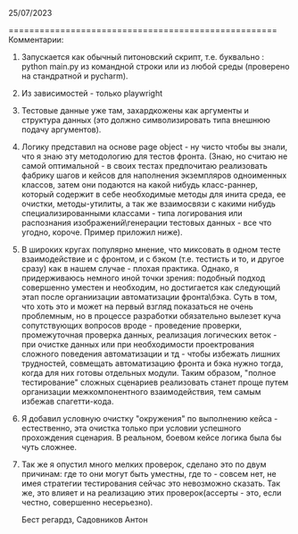 25/07/2023                                           
                                                                                                                
====================================================
Комментарии:
1. Запускается как обычный питоновский скрипт, т.е. буквально : python main.py из командной строки или из любой среды (проверено на стандратной и pycharm).
2. Из зависимостей - только playwright
3. Тестовые данные уже там, захардкожены как аргументы и структура данных (это должно символизировать типа внешнюю подачу аргументов).
4. Логику представил на основе page object - ну чисто чтобы вы знали, что я знаю эту методологию для тестов фронта. (Знаю, но считаю не самой оптимальной -
   в своих тестах предпочитаю реализовать фабрику шагов и кейсов для наполнения экземпляров одноименных классов, затем они подаются на какой нибудь класс-раннер,
   который содержит в себе необходимые методы для инита среда, ее очистки, методы-утилиты, а так же взаимосвязи с какими нибудь специализированными классами - типа логирования
   или распознания изображений\генерации тестовых данных - все что угодно, короче. Пример приложил ниже).
5. В широких кругах популярно мнение, что миксовать в одном тесте взаимодействие и с фронтом, и с бэком (т.е. тестисть и то, и другое сразу) как в нашем случае -
   плохая практика. Однако, я придерживаюсь немного иной точки зрения: подобный подход совершенно уместен и необходим, но достигается как следующий этап после
   органиизации автоматизации фронта\бэка. Суть в том, что хоть это и может на первый взгляд показаться не очень проблемным, но в процессе разработки обязательно
   вылезет куча сопутствующих вопросов вроде - проведение проверки, промежуточная проверка данных, реализация логических веток - при очистке данных или при необходимости
   проектрования сложного поведения автоматизации и тд - чтобы избежать лишних трудностей, совмещать автоматизацию фронта и бэка нужно тогда, когда для них готовы отдельных модули.
   Таким образом, "полное тестирование" сложных сценариев реализовать станет проще путем организации межкомпонентного взаимодействия, тем самым избежав спагетти-кода.
6. Я добавил условную очистку "окружения" по выполнению кейса - естественно, эта очистка только при условии успешного прохождения сценария. В реальном, боевом кейсе логика
   была бы чуть сложнее.
7. Так же я опустил много мелких проверок, сделано это по двум причинам: где то они могут быть уместны, где то - совсем нет, не имея стратегии тестирования сейчас это невозможно сказать.
   Так же, это влияет и на реализацию этих проверок(ассерты - это, если честно, совершенно несерьезно).

   Бест регардз,
     Садовников Антон 

